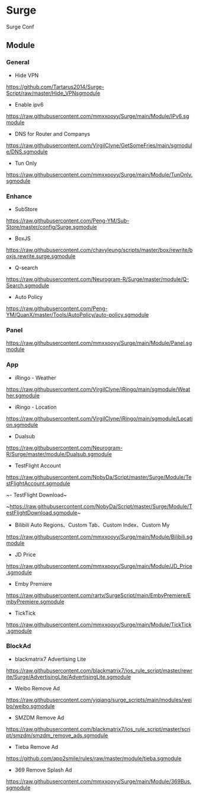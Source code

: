 # Surge
Surge Conf

## Module
### General
 - Hide VPN
 
 https://github.com/Tartarus2014/Surge-Script/raw/master/Hide_VPNsgmodule
 - Enable ipv6
 
 https://raw.githubusercontent.com/mmxxooyy/Surge/main/Module/IPv6.sgmodule
 - DNS for Router and Companys
 
 https://raw.githubusercontent.com/VirgilClyne/GetSomeFries/main/sgmodule/DNS.sgmodule
 - Tun Only
 
 https://raw.githubusercontent.com/mmxxooyy/Surge/main/Module/TunOnly.sgmodule
### Enhance
 - SubStore
 
 https://raw.githubusercontent.com/Peng-YM/Sub-Store/master/config/Surge.sgmodule
 - BoxJS

 https://raw.githubusercontent.com/chavyleung/scripts/master/box/rewrite/boxjs.rewrite.surge.sgmodule
 - Q-search
 
 https://raw.githubusercontent.com/Neurogram-R/Surge/master/module/Q-Search.sgmodule
 - Auto Policy
 
 https://raw.githubusercontent.com/Peng-YM/QuanX/master/Tools/AutoPolicy/auto-policy.sgmodule
### Panel
 https://raw.githubusercontent.com/mmxxooyy/Surge/main/Module/Panel.sgmodule
### App
 - iRingo - Weather
 
 https://raw.githubusercontent.com/VirgilClyne/iRingo/main/sgmodule/Weather.sgmodule
 
 - iRingo - Location
 
 https://raw.githubusercontent.com/VirgilClyne/iRingo/main/sgmodule/Location.sgmodule
 
 - Dualsub
 
 https://raw.githubusercontent.com/Neurogram-R/Surge/master/module/Dualsub.sgmodule

 - TestFlight Account
 
 https://raw.githubusercontent.com/NobyDa/Script/master/Surge/Module/TestFlightAccount.sgmodule
 
 ~- TestFlight Download~
 
 ~https://raw.githubusercontent.com/NobyDa/Script/master/Surge/Module/TestFlightDownload.sgmodule~
 
 - Bilibili Auto Regions、Custom Tab、Custom Index、Custom My
 
 https://raw.githubusercontent.com/mmxxooyy/Surge/main/Module/Bilibili.sgmodule
 
 - JD Price

 https://raw.githubusercontent.com/mmxxooyy/Surge/main/Module/JD_Price.sgmodule
 
 - Emby Premiere
 
 https://raw.githubusercontent.com/rartv/SurgeScript/main/EmbyPremiere/EmbyPremiere.sgmodule
 
 - TickTick
 
 https://raw.githubusercontent.com/mmxxooyy/Surge/main/Module/TickTick.sgmodule

### BlockAd
 - blackmatrix7 Advertising Lite
 
 https://raw.githubusercontent.com/blackmatrix7/ios_rule_script/master/rewrite/Surge/AdvertisingLite/AdvertisingLite.sgmodule
 
 - Weibo Remove Ad
 
 https://raw.githubusercontent.com/yjqiang/surge_scripts/main/modules/weibo/weibo.sgmodule
 
 - SMZDM Remove Ad
 
 https://raw.githubusercontent.com/blackmatrix7/ios_rule_script/master/script/smzdm/smzdm_remove_ads.sgmodule
 
 - Tieba Remove Ad
 
 https://github.com/app2smile/rules/raw/master/module/tieba.sgmodule
 
 - 369 Remove Splash Ad
 
 https://raw.githubusercontent.com/mmxxooyy/Surge/main/Module/369Bus.sgmodule

